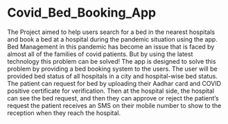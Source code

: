 # Covid_Bed_Booking_App
The Project aimed to help users search for a bed in the nearest hospitals and book a bed at a hospital during the pandemic situation using the app. Bed Management in this pandemic has become an issue that is faced by almost all of the families of covid patients. But by using the latest technology this problem can be solved! The app is designed to solve this problem by providing a bed booking system to the users. The user will be provided bed status of all hospitals in a city and hospital-wise bed status. The patient can request for bed by uploading their Aadhar card and COVID positive certificate for verification. Then at the hospital side, the hospital can see the bed request, and then they can approve or reject the patient’s request the patient receives an SMS on their mobile number to show to the reception when they reach the hospital.

